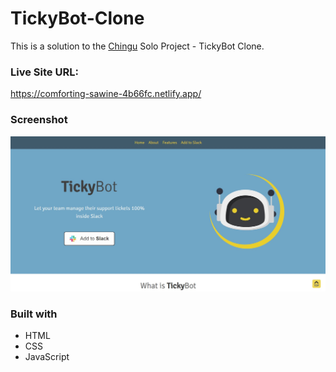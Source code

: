 # TickyBot-Clone

This is a solution to the [Chingu](https://www.chingu.io/) Solo Project - TickyBot Clone.

### Live Site URL:

https://comforting-sawine-4b66fc.netlify.app/

### Screenshot 

![](./screenshot.jpg)

### Built with

- HTML
- CSS
- JavaScript
